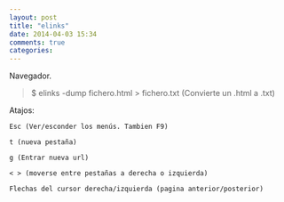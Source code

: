 ```yaml
---
layout: post
title: "elinks"
date: 2014-04-03 15:34
comments: true
categories: 
---
```

Navegador.

>$ elinks -dump fichero.html > fichero.txt  (Convierte un .html a .txt)

Atajos:

	Esc (Ver/esconder los menús. Tambien F9)

	t (nueva pestaña)

	g (Entrar nueva url)

	< > (moverse entre pestañas a derecha o izquierda)

	Flechas del cursor derecha/izquierda (pagina anterior/posterior)

